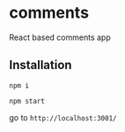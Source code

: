 # comments
React based comments app


## Installation
`npm i`

`npm start`

go to `http://localhost:3001/`




